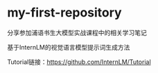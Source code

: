 # my-first-repository
分享参加浦语书生大模型实战课程中的相关学习笔记

基于InternLM的视觉语言模型提示词生成方法

Tutorial链接：https://github.com/InternLM/Tutorial
